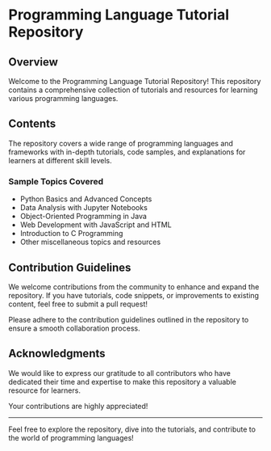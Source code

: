 # Programming Language Tutorial Repository

## Overview

Welcome to the Programming Language Tutorial Repository! This repository contains a comprehensive collection of tutorials and resources for learning various programming languages.

## Contents

The repository covers a wide range of programming languages and frameworks with in-depth tutorials, code samples, and explanations for learners at different skill levels.

### Sample Topics Covered

- Python Basics and Advanced Concepts
- Data Analysis with Jupyter Notebooks
- Object-Oriented Programming in Java
- Web Development with JavaScript and HTML
- Introduction to C Programming
- Other miscellaneous topics and resources

## Contribution Guidelines

We welcome contributions from the community to enhance and expand the repository. If you have tutorials, code snippets, or improvements to existing content, feel free to submit a pull request!

Please adhere to the contribution guidelines outlined in the repository to ensure a smooth collaboration process.

## Acknowledgments

We would like to express our gratitude to all contributors who have dedicated their time and expertise to make this repository a valuable resource for learners.

Your contributions are highly appreciated!

---

Feel free to explore the repository, dive into the tutorials, and contribute to the world of programming languages!
